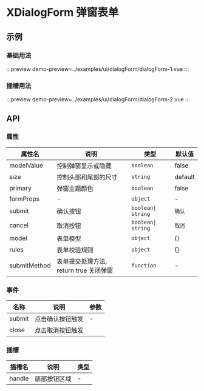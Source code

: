 # XDialogForm 弹窗表单


## 示例


### 基础用法


:::preview
demo-preview=../examples/ui/dialogForm/dialogForm-1.vue
:::



### 插槽用法


:::preview
demo-preview=../examples/ui/dialogForm/dialogForm-2.vue
:::




## API

### 属性 

| 属性名       | 说明                                   | 类型               | 默认值  |
| ------------ | -------------------------------------- | ------------------ | ------- |
| modelValue   | 控制弹窗显示或隐藏                     | `boolean`          | false   |
| size         | 控制头部和尾部的尺寸                   | `string`           | default |
| primary      | 弹窗主题颜色                           | `boolean`          | false   |
| formProps    | -                                      | `object`           | -       |
| submit       | 确认按钮                               | `boolean\| string` | `确认`  |
| cancel       | 取消按钮                               | `boolean\| string` | `取消`  |
| model        | 表单模型                               | `object`           | {}      |
| rules        | 表单校验规则                           | `object`           | {}      |
| submitMethod | 表单提交处理方法, return true 关闭弹窗 | `function`         | -       |


### 事件

| 名称   | 说明             | 参数 |
| ------ | ---------------- | ---- |
| submit | 点击确认按钮触发 | -    |
| close  | 点击取消按钮触发 |



### 插槽

| 插槽名 | 说明         | 类型 |
| ------ | ------------ | ---- |
| handle | 底部按钮区域 | -    |